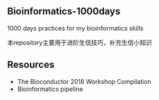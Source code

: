 ## Bioinformatics-1000days
1000 days practices for my bioinformatics skills

本repository主要用于进阶生信技巧，补充生信小知识


## Resources
+ The Bioconductor 2018 Workshop Compilation
+ Bioinformatics pipeline

